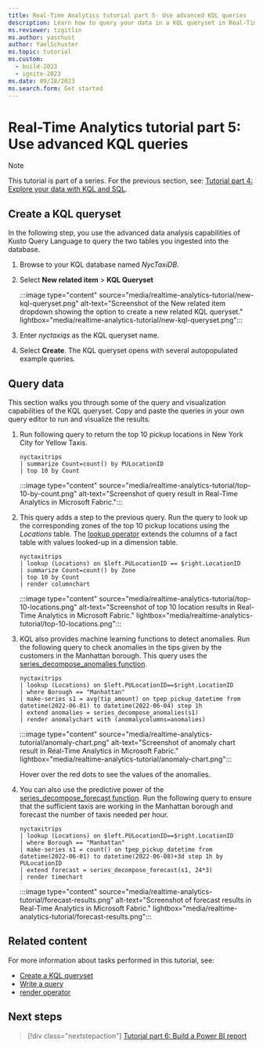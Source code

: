 ```yaml
---
title: Real-Time Analytics tutorial part 5- Use advanced KQL queries
description: Learn how to query your data in a KQL queryset in Real-Time Analytics.
ms.reviewer: tzgitlin
ms.author: yaschust
author: YaelSchuster
ms.topic: tutorial
ms.custom:
  - build-2023
  - ignite-2023
ms.date: 09/28/2023
ms.search.form: Get started
---
```

# Real-Time Analytics tutorial part 5: Use advanced KQL queries

> [!NOTE]
> This tutorial is part of a series. For the previous section, see: [Tutorial part 4: Explore your data with KQL and SQL](tutorial-4-explore.md).

## Create a KQL queryset

In the following step, you use the advanced data analysis capabilities of Kusto Query Language to query the two tables you ingested into the database.

1. Browse to your KQL database named *NycTaxiDB*.
1. Select **New related item** > **KQL Queryset**

    :::image type="content" source="media/realtime-analytics-tutorial/new-kql-queryset.png" alt-text="Screenshot of the New related item dropdown showing the option to create a new related KQL queryset."  lightbox="media/realtime-analytics-tutorial/new-kql-queryset.png":::

1. Enter *nyctaxiqs* as the KQL queryset name.
1. Select **Create**. The KQL queryset opens with several autopopulated example queries.

## Query data

This section walks you through some of the query and visualization capabilities of the KQL queryset. Copy and paste the queries in your own query editor to run and visualize the results.

1. Run following query to return the top 10 pickup locations in New York City for Yellow Taxis.

    ```kusto
    nyctaxitrips
    | summarize Count=count() by PULocationID
    | top 10 by Count
    ```

    :::image type="content" source="media/realtime-analytics-tutorial/top-10-by-count.png" alt-text="Screenshot of query result in Real-Time Analytics in Microsoft Fabric.":::

1. This query adds a step to the previous query. Run the query to look up the corresponding zones of the top 10 pickup locations using the *Locations* table. The [lookup operator](/azure/data-explorer/kusto/query/lookupoperator?context=/fabric/context/context&pivots=fabric) extends the columns of a fact table with values looked-up in a dimension table.

    ```kusto
    nyctaxitrips
    | lookup (Locations) on $left.PULocationID == $right.LocationID
    | summarize Count=count() by Zone
    | top 10 by Count
    | render columnchart
    ```

    :::image type="content" source="media/realtime-analytics-tutorial/top-10-locations.png" alt-text="Screenshot of top 10 location results in Real-Time Analytics in Microsoft Fabric." lightbox="media/realtime-analytics-tutorial/top-10-locations.png":::

1. KQL also provides machine learning functions to detect anomalies. Run the following query to check anomalies in the tips given by the customers in the Manhattan borough. This query uses the [series_decompose_anomalies function](/azure/data-explorer/kusto/query/series-decompose-anomaliesfunction?context=/fabric/context/context&pivots=fabric).

    ```kusto
    nyctaxitrips
    | lookup (Locations) on $left.PULocationID==$right.LocationID
    | where Borough == "Manhattan"
    | make-series s1 = avg(tip_amount) on tpep_pickup_datetime from datetime(2022-06-01) to datetime(2022-06-04) step 1h
    | extend anomalies = series_decompose_anomalies(s1)
    | render anomalychart with (anomalycolumns=anomalies)
    ```

    :::image type="content" source="media/realtime-analytics-tutorial/anomaly-chart.png" alt-text="Screenshot of anomaly chart result in Real-Time Analytics in Microsoft Fabric." lightbox="media/realtime-analytics-tutorial/anomaly-chart.png":::

    Hover over the red dots to see the values of the anomalies.

1. You can also use the predictive power of the [series_decompose_forecast function](/azure/data-explorer/kusto/query/series-decompose-forecastfunction?context=/fabric/context/context&pivots=fabric). Run the following query to ensure that the sufficient taxis are working in the Manhattan borough and forecast the number of taxis needed per hour.

    ```kusto
    nyctaxitrips
    | lookup (Locations) on $left.PULocationID==$right.LocationID
    | where Borough == "Manhattan"
    | make-series s1 = count() on tpep_pickup_datetime from datetime(2022-06-01) to datetime(2022-06-08)+3d step 1h by PULocationID
    | extend forecast = series_decompose_forecast(s1, 24*3)
    | render timechart
    ```

    :::image type="content" source="media/realtime-analytics-tutorial/forecast-results.png" alt-text="Screenshot of forecast results in Real-Time Analytics in Microsoft Fabric." lightbox="media/realtime-analytics-tutorial/forecast-results.png":::

## Related content

For more information about tasks performed in this tutorial, see:

* [Create a KQL queryset](kusto-query-set.md#create-a-kql-queryset)
* [Write a query](kusto-query-set.md#write-a-query)
* [render operator](/azure/data-explorer/kusto/query/renderoperator?pivots=azuredataexplorer?context=/fabric/context/context&pivots=fabric)

## Next steps

> [!div class="nextstepaction"]
> [Tutorial part 6: Build a Power BI report](tutorial-6-build-report.md)
